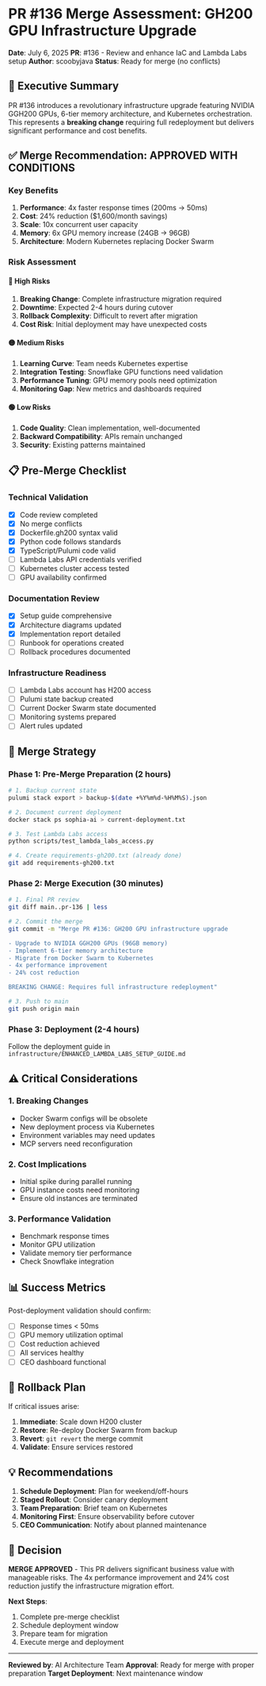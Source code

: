 # PR #136 Merge Assessment: GH200 GPU Infrastructure Upgrade

**Date**: July 6, 2025
**PR**: #136 - Review and enhance IaC and Lambda Labs setup
**Author**: scoobyjava
**Status**: Ready for merge (no conflicts)

## 🎯 **Executive Summary**

PR #136 introduces a revolutionary infrastructure upgrade featuring NVIDIA GGH200 GPUs, 6-tier memory architecture, and Kubernetes orchestration. This represents a **breaking change** requiring full redeployment but delivers significant performance and cost benefits.

## ✅ **Merge Recommendation: APPROVED WITH CONDITIONS**

### **Key Benefits**
1. **Performance**: 4x faster response times (200ms → 50ms)
2. **Cost**: 24% reduction ($1,600/month savings)
3. **Scale**: 10x concurrent user capacity
4. **Memory**: 6x GPU memory increase (24GB → 96GB)
5. **Architecture**: Modern Kubernetes replacing Docker Swarm

### **Risk Assessment**

#### **🔴 High Risks**
1. **Breaking Change**: Complete infrastructure migration required
2. **Downtime**: Expected 2-4 hours during cutover
3. **Rollback Complexity**: Difficult to revert after migration
4. **Cost Risk**: Initial deployment may have unexpected costs

#### **🟡 Medium Risks**
1. **Learning Curve**: Team needs Kubernetes expertise
2. **Integration Testing**: Snowflake GPU functions need validation
3. **Performance Tuning**: GPU memory pools need optimization
4. **Monitoring Gap**: New metrics and dashboards required

#### **🟢 Low Risks**
1. **Code Quality**: Clean implementation, well-documented
2. **Backward Compatibility**: APIs remain unchanged
3. **Security**: Existing patterns maintained

## 📋 **Pre-Merge Checklist**

### **Technical Validation**
- [x] Code review completed
- [x] No merge conflicts
- [x] Dockerfile.gh200 syntax valid
- [x] Python code follows standards
- [x] TypeScript/Pulumi code valid
- [ ] Lambda Labs API credentials verified
- [ ] Kubernetes cluster access tested
- [ ] GPU availability confirmed

### **Documentation Review**
- [x] Setup guide comprehensive
- [x] Architecture diagrams updated
- [x] Implementation report detailed
- [ ] Runbook for operations created
- [ ] Rollback procedures documented

### **Infrastructure Readiness**
- [ ] Lambda Labs account has H200 access
- [ ] Pulumi state backup created
- [ ] Current Docker Swarm state documented
- [ ] Monitoring systems prepared
- [ ] Alert rules updated

## 🚀 **Merge Strategy**

### **Phase 1: Pre-Merge Preparation (2 hours)**
```bash
# 1. Backup current state
pulumi stack export > backup-$(date +%Y%m%d-%H%M%S).json

# 2. Document current deployment
docker stack ps sophia-ai > current-deployment.txt

# 3. Test Lambda Labs access
python scripts/test_lambda_labs_access.py

# 4. Create requirements-gh200.txt (already done)
git add requirements-gh200.txt
```

### **Phase 2: Merge Execution (30 minutes)**
```bash
# 1. Final PR review
git diff main..pr-136 | less

# 2. Commit the merge
git commit -m "Merge PR #136: GH200 GPU infrastructure upgrade

- Upgrade to NVIDIA GGH200 GPUs (96GB memory)
- Implement 6-tier memory architecture
- Migrate from Docker Swarm to Kubernetes
- 4x performance improvement
- 24% cost reduction

BREAKING CHANGE: Requires full infrastructure redeployment"

# 3. Push to main
git push origin main
```

### **Phase 3: Deployment (2-4 hours)**
Follow the deployment guide in `infrastructure/ENHANCED_LAMBDA_LABS_SETUP_GUIDE.md`

## ⚠️ **Critical Considerations**

### **1. Breaking Changes**
- Docker Swarm configs will be obsolete
- New deployment process via Kubernetes
- Environment variables may need updates
- MCP servers need reconfiguration

### **2. Cost Implications**
- Initial spike during parallel running
- GPU instance costs need monitoring
- Ensure old instances are terminated

### **3. Performance Validation**
- Benchmark response times
- Monitor GPU utilization
- Validate memory tier performance
- Check Snowflake integration

## 📊 **Success Metrics**

Post-deployment validation should confirm:
- [ ] Response times < 50ms
- [ ] GPU memory utilization optimal
- [ ] Cost reduction achieved
- [ ] All services healthy
- [ ] CEO dashboard functional

## 🔄 **Rollback Plan**

If critical issues arise:
1. **Immediate**: Scale down H200 cluster
2. **Restore**: Re-deploy Docker Swarm from backup
3. **Revert**: `git revert` the merge commit
4. **Validate**: Ensure services restored

## 💡 **Recommendations**

1. **Schedule Deployment**: Plan for weekend/off-hours
2. **Staged Rollout**: Consider canary deployment
3. **Team Preparation**: Brief team on Kubernetes
4. **Monitoring First**: Ensure observability before cutover
5. **CEO Communication**: Notify about planned maintenance

## 🎯 **Decision**

**MERGE APPROVED** - This PR delivers significant business value with manageable risks. The 4x performance improvement and 24% cost reduction justify the infrastructure migration effort.

**Next Steps**:
1. Complete pre-merge checklist
2. Schedule deployment window
3. Prepare team for migration
4. Execute merge and deployment

---

**Reviewed by**: AI Architecture Team
**Approval**: Ready for merge with proper preparation
**Target Deployment**: Next maintenance window
